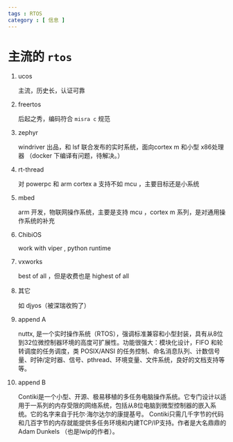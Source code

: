 ```yaml
---
tags : RTOS 
category : [ 信息 ]
---
```


主流的 `rtos`
===



1. ucos
 
 	主流，历史长，认证可靠


2. freertos

  	后起之秀，编码符合 `misra c` 规范


3. zephyr

  	windriver 出品，和 lsf 联合发布的实时系统，面向cortex m 和小型 x86处理器  （docker 下编译有问题，待解决。）


4. rt-thread


	对 powerpc 和 arm cortex a 支持不如 mcu ，主要目标还是小系统


5. mbed


  	arm 开发，物联网操作系统，主要是支持 mcu ，cortex m 系列，是对通用操作系统的补充


6. ChibiOS


  	work with viper , python runtime

7. vxworks


  	best of all ，但是收费也是 highest of all


8. 其它
 
 
 	如 djyos（被深瑞收购了）


9. append A

    nuttx, 是一个实时操作系统（RTOS），强调标准兼容和小型封装，具有从8位到32位微控制器环境的高度可扩展性。功能很强大：模块化设计，FIFO 和轮转调度的任务调度，类 POSIX/ANSI 的任务控制、命名消息队列、计数信号量、时钟/定时器、信号、pthread、环境变量、文件系统，良好的文档支持等等。

10. append B
    
    Contiki是一个小型、开源、极易移植的多任务电脑操作系统。它专门设计以适用于一系列的内存受限的网络系统，包括从8位电脑到微型控制器的嵌入系统。它的名字来自于托尔·海尔达尔的康提基号。 Contiki只需几千字节的代码和几百字节的内存就能提供多任务环境和内建TCP/IP支持。作者是大名鼎鼎的 Adam Dunkels （也是lwip的作者）。




